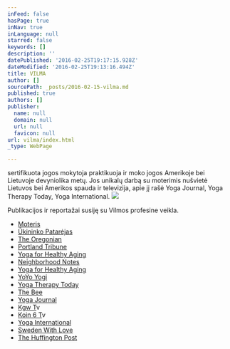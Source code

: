```yaml
---
inFeed: false
hasPage: true
inNav: true
inLanguage: null
starred: false
keywords: []
description: ''
datePublished: '2016-02-25T19:17:15.928Z'
dateModified: '2016-02-25T19:13:16.494Z'
title: VILMA
author: []
sourcePath: _posts/2016-02-15-vilma.md
published: true
authors: []
publisher:
  name: null
  domain: null
  url: null
  favicon: null
url: vilma/index.html
_type: WebPage

---
```

sertifikuota jogos mokytoja praktikuoja ir moko jogos Amerikoje bei Lietuvoje devyniolika metų. Jos unikalų darbą su moterimis nušvietė Lietuvos bei Amerikos spauda ir televizija, apie jį rašė Yoga Journal, Yoga Therapy Today, Yoga International.
![](https://s3-us-west-2.amazonaws.com/the-grid-img/p/932149424b92766ac9e66b8e66f5d160d763b92e.jpg)

Publikacijos ir reportažai susiję su Vilmos profesine veikla.

* [Moteris][0]
* [Ūkininko Patarėjas][1]
* [The Oregonian][2]
* [Portland Tribune][3]
* [Yoga for Healthy Aging][4]
* [Neighborhood Notes][5]
* [Yoga for Healthy Aging][6]
* [YoYo Yogi][7]
* [Yoga Therapy Today][8]
* [The Bee][9]
* [Yoga Journal][10]
* [Kgw T][11]v
* [Koin 6 T][11]v
* [Yoga International][12]
* [Sweden With Love][13]
* [The Huffington Post][14]

[0]: http://www.moteris.lt/sveikata/apkunumas-ne-kliutis-daryti-joga-ir-gerai-jaustis.d?id=59911607
[1]: http://ukininkopatarejas.lt/vilma-zaleskaite-walters-kiekvienas-gali-buti-pats-sau-mokytojas/
[2]: http://www.oregonlive.com/portland/index.ssf/2011/04/a_sellwood_class_puts_the_heal.html
[3]: http://yogaforthelargerwoman.com/site/wp-content/uploads/2012/07/yaga-article-portland-tribune.pdf
[4]: http://yogaforhealthyaging.blogspot.com/2011/11/larger-women-and-yoga-getting-creative.html
[5]: http://www.neighborhoodnotes.com/news/2010/12/yoga_for_every_body_and_every_ageportland_specialty_classes_cater_to_many_needs/
[6]: http://yogaforhealthyaging.blogspot.dk/2012/11/yoga-for-every-body-interview-with.html
[7]: http://www.yoyoyogiblog.com/tag/yoga-for-the-larger-woman/
[8]: http://yogaforthelargerwoman.com/
[9]: http://yogaforthelargerwoman.com/site/wp-content/uploads/2012/07/yoga-article-may-2012-bee-website.pdf
[10]: http://www.yogajournal.com/article/balance/beautiful-discovery/
[11]: https://www.youtube.com/watch?v=3ICrIRyDUyU
[12]: http://yogaforthelargerwoman.com/site/wp-content/uploads/2012/07/sp12-Feat-Friends-wBody.pdf
[13]: http://www.swedenwithlove.com/2014/02/beautiful-revelation/
[14]: http://www.huffingtonpost.com/rob-schware/yoga-how-we-serve-the-lar_b_4010849.html